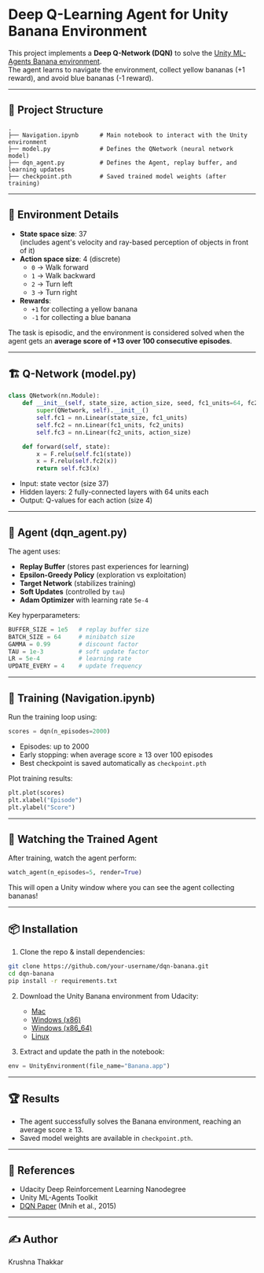 # Deep Q-Learning Agent for Unity Banana Environment

This project implements a **Deep Q-Network (DQN)** to solve the [Unity ML-Agents Banana environment](https://github.com/Unity-Technologies/ml-agents).  
The agent learns to navigate the environment, collect yellow bananas (+1 reward), and avoid blue bananas (-1 reward).

---

## 📂 Project Structure

```
.
├── Navigation.ipynb      # Main notebook to interact with the Unity environment
├── model.py              # Defines the QNetwork (neural network model)
├── dqn_agent.py          # Defines the Agent, replay buffer, and learning updates
├── checkpoint.pth        # Saved trained model weights (after training)
```

---

## 🧠 Environment Details

- **State space size**: 37  
  (includes agent's velocity and ray-based perception of objects in front of it)
- **Action space size**: 4 (discrete)
  - `0` → Walk forward  
  - `1` → Walk backward  
  - `2` → Turn left  
  - `3` → Turn right  
- **Rewards**:  
  - `+1` for collecting a yellow banana  
  - `-1` for collecting a blue banana  

The task is episodic, and the environment is considered solved when the agent gets an **average score of +13 over 100 consecutive episodes**.

---

## 🏗️ Q-Network (model.py)

```python
class QNetwork(nn.Module):
    def __init__(self, state_size, action_size, seed, fc1_units=64, fc2_units=64):
        super(QNetwork, self).__init__()
        self.fc1 = nn.Linear(state_size, fc1_units)
        self.fc2 = nn.Linear(fc1_units, fc2_units)
        self.fc3 = nn.Linear(fc2_units, action_size)

    def forward(self, state):
        x = F.relu(self.fc1(state))
        x = F.relu(self.fc2(x))
        return self.fc3(x)
```

- Input: state vector (size 37)  
- Hidden layers: 2 fully-connected layers with 64 units each  
- Output: Q-values for each action (size 4)  

---

## 🤖 Agent (dqn_agent.py)

The agent uses:
- **Replay Buffer** (stores past experiences for learning)
- **Epsilon-Greedy Policy** (exploration vs exploitation)
- **Target Network** (stabilizes training)
- **Soft Updates** (controlled by `tau`)
- **Adam Optimizer** with learning rate `5e-4`

Key hyperparameters:
```python
BUFFER_SIZE = 1e5   # replay buffer size
BATCH_SIZE = 64     # minibatch size
GAMMA = 0.99        # discount factor
TAU = 1e-3          # soft update factor
LR = 5e-4           # learning rate
UPDATE_EVERY = 4    # update frequency
```

---

## 🚀 Training (Navigation.ipynb)

Run the training loop using:
```python
scores = dqn(n_episodes=2000)
```

- Episodes: up to 2000  
- Early stopping: when average score ≥ 13 over 100 episodes  
- Best checkpoint is saved automatically as `checkpoint.pth`  

Plot training results:
```python
plt.plot(scores)
plt.xlabel("Episode")
plt.ylabel("Score")
```

---

## 🎥 Watching the Trained Agent

After training, watch the agent perform:
```python
watch_agent(n_episodes=5, render=True)
```

This will open a Unity window where you can see the agent collecting bananas!

---

## 📦 Installation

1. Clone the repo & install dependencies:
```bash
git clone https://github.com/your-username/dqn-banana.git
cd dqn-banana
pip install -r requirements.txt
```

2. Download the Unity Banana environment from Udacity:  
   - [Mac](https://s3-us-west-1.amazonaws.com/udacity-drlnd/P1/Banana.app.zip)  
   - [Windows (x86)](https://s3-us-west-1.amazonaws.com/udacity-drlnd/P1/Banana_Windows_x86.zip)  
   - [Windows (x86_64)](https://s3-us-west-1.amazonaws.com/udacity-drlnd/P1/Banana_Windows_x86_64.zip)  
   - [Linux](https://s3-us-west-1.amazonaws.com/udacity-drlnd/P1/Banana_Linux.zip)  

3. Extract and update the path in the notebook:
```python
env = UnityEnvironment(file_name="Banana.app")
```

---

## 🏆 Results

- The agent successfully solves the Banana environment, reaching an average score ≥ 13.  
- Saved model weights are available in `checkpoint.pth`.

---

## 📖 References

- Udacity Deep Reinforcement Learning Nanodegree  
- Unity ML-Agents Toolkit  
- [DQN Paper](https://www.cs.toronto.edu/~vmnih/docs/dqn.pdf) (Mnih et al., 2015)  

---

## ✍️ Author
Krushna Thakkar  

